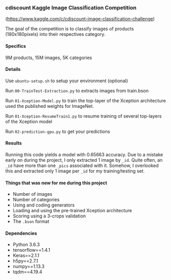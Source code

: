 ### cdiscount Kaggle Image Classification Competition
(https://www.kaggle.com/c/cdiscount-image-classification-challenge)

The goal of the competition is to classify images of products (180x180pixels) into their respectives category. 

#### Specifics
9M products, 15M images, 5K categories

#### Details
Use `ubuntu-setup.sh` to setup your environment (optional)

Run `00-TrainTest-Extraction.py` to extracts images from train.bson

Run `01-Xception-Model.py` to train the top-layer of the Xception architecture used the published weights for ImageNet.

Run `01-Xception-ResumeTrain1.py` to resume training of several top-layers of the Xception model

Run `02-prediction-gpu.py` to get your predictions

#### Results
Running this code yields a model with 0.65663 accuracy. Due to a mistake early on during the project, I only extracted 1 image by `_id`. Quite often, an `_id` have more than one `_pics` associated with it. Somehow, I overlooked this and extracted only 1 image per `_id` for my training/testing set.

#### Things that was new for me during this project
* Number of images
* Number of categories
* Using and coding generators
* Loading and using the pre-trained Xception architecture
* Scoring using a 3-crops validation
* The `.bson` format

#### Dependencies
* Python 3.6.3
* tensorflow==1.4.1
* Keras==2.1.1
* h5py==2.7.1
* numpy==1.13.3
* tqdm==4.19.4



